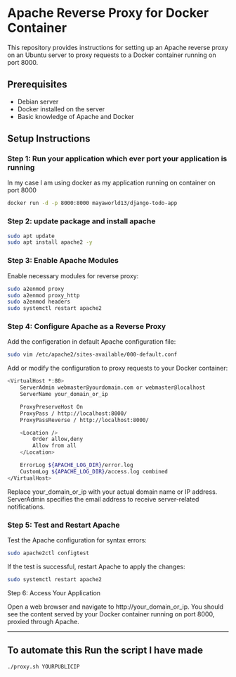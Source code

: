 # Apache Reverse Proxy for Docker Container  

This repository provides instructions for setting up an Apache reverse proxy on an Ubuntu server to proxy requests to a Docker container running on port 8000.

## Prerequisites

- Debian server
- Docker installed on the server
- Basic knowledge of Apache and Docker

## Setup Instructions

### Step 1: Run your application which ever port your application is running

In my case I am using docker as my application running on container on port 8000

   ```sh
   docker run -d -p 8000:8000 mayaworld13/django-todo-app
   ```
### Step 2: update package and install apache
  ```sh
  sudo apt update
  sudo apt install apache2 -y
  ```
### Step 3: Enable Apache Modules
Enable necessary modules for reverse proxy:

```sh
sudo a2enmod proxy
sudo a2enmod proxy_http
sudo a2enmod headers
sudo systemctl restart apache2
```
### Step 4: Configure Apache as a Reverse Proxy
Add the configeration in  default Apache configuration file:

```sh
sudo vim /etc/apache2/sites-available/000-default.conf
```
Add or modify the configuration to proxy requests to your Docker container:

```sh
<VirtualHost *:80>
    ServerAdmin webmaster@yourdomain.com or webmaster@localhost
    ServerName your_domain_or_ip

    ProxyPreserveHost On
    ProxyPass / http://localhost:8000/
    ProxyPassReverse / http://localhost:8000/

    <Location />
        Order allow,deny
        Allow from all
    </Location>

    ErrorLog ${APACHE_LOG_DIR}/error.log
    CustomLog ${APACHE_LOG_DIR}/access.log combined
</VirtualHost>
```

Replace your_domain_or_ip with your actual domain name or IP address. ServerAdmin specifies the email address to receive server-related notifications.

### Step 5: Test and Restart Apache
Test the Apache configuration for syntax errors:

```sh
sudo apache2ctl configtest
```

If the test is successful, restart Apache to apply the changes:

```sh
sudo systemctl restart apache2
```

Step 6: Access Your Application

Open a web browser and navigate to http://your_domain_or_ip. You should see the content served by your Docker container running on port 8000, proxied through Apache.


---

## To automate this Run the script I have made

```sh
./proxy.sh YOURPUBLICIP
```
